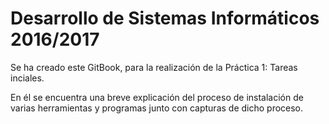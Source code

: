 # Desarrollo de Sistemas Informáticos 2016/2017

Se ha creado este GitBook, para la realización de la Práctica 1: Tareas inciales.

En él se encuentra una breve explicación del proceso de instalación de varias herramientas y programas junto con capturas de dicho proceso.

